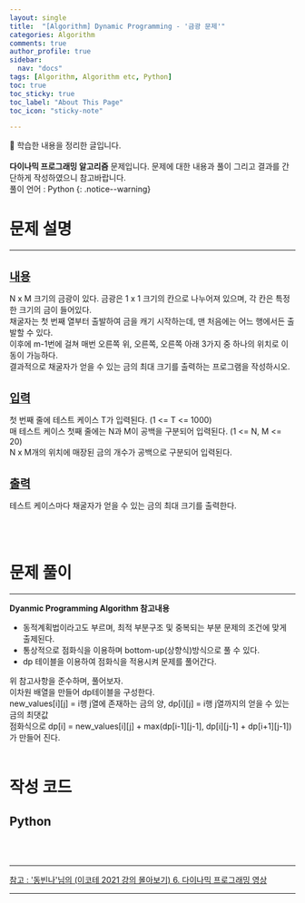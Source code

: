 ```yaml
---
layout: single
title:  "[Algorithm] Dynamic Programming - '금광 문제'" 
categories: Algorithm
comments: true
author_profile: true
sidebar:
  nav: "docs"
tags: [Algorithm, Algorithm etc, Python]
toc: true
toc_sticky: true
toc_label: "About This Page"
toc_icon: "sticky-note"

---
```


📣 학습한 내용을 정리한 글입니다. <br>
<br>
**다이나믹 프로그래밍 알고리즘** 문제입니다. 문제에 대한 내용과 풀이 그리고 결과를 간단하게 작성하였으니 참고바랍니다.  
풀이 언어 : Python
{: .notice--warning}

# 문제 설명

---

<br>
<b><u><span style="font-size:20px">내용</span></u></b>

N x M 크기의 금광이 있다. 금광은 1 x 1 크기의 칸으로 나누어져 있으며, 각 칸은 특정한 크기의 금이 들어있다.  
채굴자는 첫 번째 열부터 출발하여 금을 캐기 시작하는데, 맨 처음에는 어느 행에서든 출발할 수 있다.  
이후에 m-1번에 걸쳐 매번 오른쪽 위, 오른쪽, 오른쪽 아래 3가지 중 하나의 위치로 이동이 가능하다.  
결과적으로 채굴자가 얻을 수 있는 금의 최대 크기를 출력하는 프로그램을 작성하시오.

<br>
<b><u><span style="font-size:20px">입력</span></u></b>

첫 번째 줄에 테스트 케이스 T가 입력된다. (1 <= T <= 1000)  
매 테스트 케이스 첫째 줄에는 N과 M이 공백을 구분되어 입력된다. (1 <= N, M <= 20)  
N x M개의 위치에 매장된 금의 개수가 공백으로 구분되어 입력된다.

<br>
<b><u><span style="font-size:20px">출력</span></u></b>

테스트 케이스마다 채굴자가 얻을 수 있는 금의 최대 크기를 출력한다.

<br>
<br>

# 문제 풀이

---

**Dyanmic Programming Algorithm 참고내용**
- 동적계획법이라고도 부르며, 최적 부분구조 및 중복되는 부분 문제의 조건에 맞게 출제된다.<br>
- 통상적으로 점화식을 이용하며 bottom-up(상향식)방식으로 풀 수 있다.<br>
- dp 테이블을 이용하여 점화식을 적용시켜 문제를 풀어간다.<br>

위 참고사항을 준수하며, 풀어보자.<br>
이차원 배열을 만들어 dp테이블을 구성한다.  
new_values[i][j] = i행 j열에 존재하는 금의 양, dp[i][j] = i행 j열까지의 얻을 수 있는 금의 최댓값  
점화식으로 dp[i] = new_values[i][j] + max(dp[i-1][j-1], dp[i][j-1] + dp[i+1][j-1]) 가 만들어 진다.
<br>
<br>

# 작성 코드

## Python

<script src="https://gist.github.com/easyoung-lee/30579c6000e962f2a59add6724884393.js"></script>

<br>
<br>

---
[참고 : '동빈나'님의 (이코테 2021 강의 몰아보기) 6. 다이나믹 프로그래밍 영상](https://www.youtube.com/watch?v=5Lu34WIx2Us&list=PLRx0vPvlEmdAghTr5mXQxGpHjWqSz0dgC&index=6)

---
